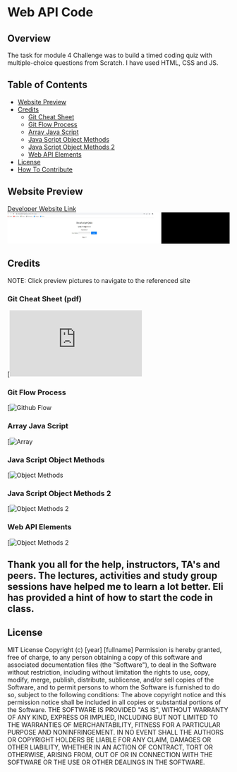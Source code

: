 # Web API Code

## Overview
The task for module 4 Challenge was to build a timed coding quiz with multiple-choice questions from Scratch. I have used HTML, CSS and JS.
## Table of Contents
- [Website Preview](#website-preview)
- [Credits](#credits)
    - [Git Cheat Sheet](#git-cheat-sheet-pdf)
    - [Git Flow Process](#git-flow-process)
    - [Array Java Script](#Array-Java-Script)
    - [Java Script Object Methods](#Java-Script-Object-Methods)
    - [Java Script Object Methods 2](#Java-Script-Object-Methods-2) 
    - [Web API Elements](#Web-API-Elements) 
- [License](#license)
- [How To Contribute](#how-to-contribute)
## Website Preview
[Developer Website Link](https://khanadib21.github.io/Password-Generator-Code/)
![Developer Portfolio Website](./Screenshot%202023-05-25%20213817.jpg)
## Credits
NOTE: Click preview pictures to navigate to the referenced site
### Git Cheat Sheet (pdf)
[![GitHub Cheat Sheet](https://education.github.com/git-cheat-sheet-education.pdf)
### Git Flow Process
[![Github Flow](https://docs.github.com/en/get-started/quickstart/github-flow)
### Array Java Script
[![Array](https://developer.mozilla.org/en-US/docs/Web/JavaScript/Reference/Global_Objects/Array#array_methods_and_empty_slots)
### Java Script Object Methods
[![Object Methods](https://www.w3schools.com/js/js_object_methods.asp)
### Java Script Object Methods 2
[![Object Methods 2](https://developer.mozilla.org/en-US/docs/Web/JavaScript/Reference/Global_Objects/Object)
### Web API Elements
[![Object Methods 2](https://developer.mozilla.org/en-US/docs/Web/API/Element/getElementsByTagName)

## Thank you all for the help, instructors, TA's and peers. The lectures, activities and study group sessions have helped me to learn a lot better. Eli has provided a hint of how to start the code in class.
## License
MIT License
Copyright (c) [year] [fullname]
Permission is hereby granted, free of charge, to any person obtaining a copy
of this software and associated documentation files (the "Software"), to deal
in the Software without restriction, including without limitation the rights
to use, copy, modify, merge, publish, distribute, sublicense, and/or sell
copies of the Software, and to permit persons to whom the Software is
furnished to do so, subject to the following conditions:
The above copyright notice and this permission notice shall be included in all
copies or substantial portions of the Software.
THE SOFTWARE IS PROVIDED "AS IS", WITHOUT WARRANTY OF ANY KIND, EXPRESS OR
IMPLIED, INCLUDING BUT NOT LIMITED TO THE WARRANTIES OF MERCHANTABILITY,
FITNESS FOR A PARTICULAR PURPOSE AND NONINFRINGEMENT. IN NO EVENT SHALL THE
AUTHORS OR COPYRIGHT HOLDERS BE LIABLE FOR ANY CLAIM, DAMAGES OR OTHER
LIABILITY, WHETHER IN AN ACTION OF CONTRACT, TORT OR OTHERWISE, ARISING FROM,
OUT OF OR IN CONNECTION WITH THE SOFTWARE OR THE USE OR OTHER DEALINGS IN THE
SOFTWARE.